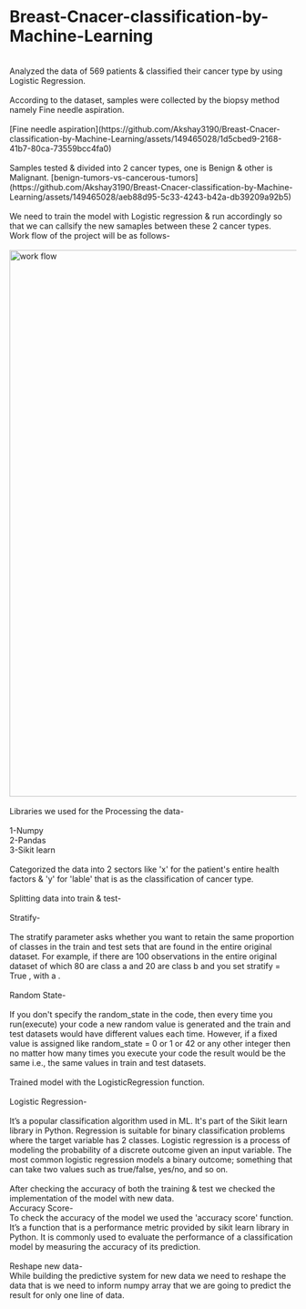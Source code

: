 # Breast-Cnacer-classification-by-Machine-Learning
<br>
Analyzed the data of 569 patients & classified their cancer type by using Logistic Regression.
<br>
<br>
According to the dataset, samples were collected by the biopsy method namely Fine needle aspiration.
<br>
<br>
[Fine needle aspiration](https://github.com/Akshay3190/Breast-Cnacer-classification-by-Machine-Learning/assets/149465028/1d5cbed9-2168-41b7-80ca-73559bcc4fa0)
<br>
<br>
Samples tested & divided into 2 cancer types, one is Benign & other is Malignant.
[benign-tumors-vs-cancerous-tumors](https://github.com/Akshay3190/Breast-Cnacer-classification-by-Machine-Learning/assets/149465028/aeb88d95-5c33-4243-b42a-db39209a92b5)
<br>
<br>
We need to train the model with Logistic regression & run accordingly so that we can callsify the new samaples between these 2 cancer types.
<br>
Work flow of the project will be as follows-
<br>
<br>
<img width="960" alt="work flow" src="https://github.com/Akshay3190/Breast-Cnacer-classification-by-Machine-Learning/assets/149465028/9ac81825-796a-4012-a765-efb94b566aa9">
<br>
<br>
Libraries we used for the Processing the data-
<br>
<br>
1-Numpy
<br>
2-Pandas
<br>
3-Sikit learn
<br>
<br>
Categorized the data into 2 sectors like 'x' for the patient's entire health factors & 'y' for 'lable' that is as the classification of cancer type.
<br>
<br>
Splitting data into train & test-
<br>
<br>
Stratify-
<br>
<br>
The stratify parameter asks whether you want to retain the same proportion of classes in the train and test sets that are found in the entire original dataset. For example, if there are 100 observations in the entire original dataset of which 80 are class a and 20 are class b and you set stratify = True , with a .
<br>
<br>
Random State-
<br>
<br>
If you don't specify the random_state in the code, then every time you run(execute) your code a new random value is generated and the train and test datasets would have different values each time. However, if a fixed value is assigned like random_state = 0 or 1 or 42 or any other integer then no matter how many times you execute your code the result would be the same i.e., the same values in train and test datasets.
<br>
<br>
Trained model with the LogisticRegression function.
<br>
<br>
Logistic Regression-
<br>
<br>
It’s a popular classification algorithm used in ML. It's part of  the Sikit learn library  in Python. Regression is suitable for binary classification problems where the target variable has 2 classes. Logistic regression is a process of modeling the probability of a discrete outcome given an input variable. The most common logistic regression models a binary outcome; something that can take two values such as true/false, yes/no, and so on.
<br>
<br>
After checking the accuracy of both the training & test we checked the implementation of the model with new data.
<br>
Accuracy Score-
<br>
To check the accuracy of the model we used the 'accuracy score' function.
<br>
It’s a function that is a performance metric provided by sikit learn library  in Python. It is commonly used to evaluate the performance of a classification model by measuring the accuracy of its prediction.
<br>
<br>
Reshape new data-
<br>
While building the predictive system for new data we need to reshape the data that is we need to inform numpy array that we are going to predict the result for only one line of data.
